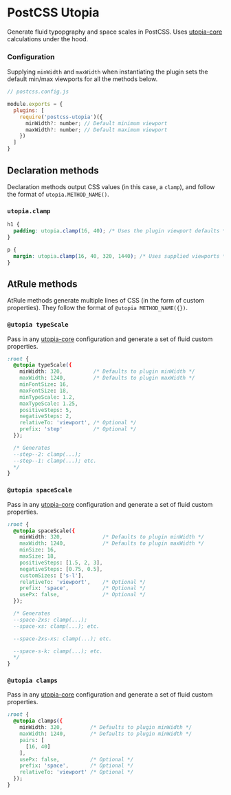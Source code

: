 # PostCSS Utopia

Generate fluid typopgraphy and space scales in PostCSS. Uses [utopia-core](https://github.com/trys/utopia-core) calculations under the hood.

### Configuration

Supplying `minWidth` and `maxWidth` when instantiating the plugin sets the default min/max viewports for all the methods below.

```js
// postcss.config.js

module.exports = {
  plugins: [
    require('postcss-utopia')({
      minWidth?: number; // Default minimum viewport
      maxWidth?: number; // Default maximum viewport
    })
  ]
}
```

## Declaration methods

Declaration methods output CSS values (in this case, a `clamp`), and follow the format of `utopia.METHOD_NAME()`.

### `utopia.clamp`

```css
h1 {
  padding: utopia.clamp(16, 40); /* Uses the plugin viewport defaults */
}

p {
  margin: utopia.clamp(16, 40, 320, 1440); /* Uses supplied viewports */
}
```

## AtRule methods

AtRule methods generate multiple lines of CSS (in the form of custom properties). They follow the format of `@utopia METHOD_NAME({})`.

### `@utopia typeScale`

Pass in any [utopia-core](https://github.com/trys/utopia-core) configuration and generate a set of fluid custom properties.

```css
:root {
  @utopia typeScale({
    minWidth: 320,          /* Defaults to plugin minWidth */
    maxWidth: 1240,         /* Defaults to plugin maxWidth */
    minFontSize: 16,
    maxFontSize: 18,
    minTypeScale: 1.2,
    maxTypeScale: 1.25,
    positiveSteps: 5,
    negativeSteps: 2,
    relativeTo: 'viewport', /* Optional */
    prefix: 'step'          /* Optional */
  });

  /* Generates
  --step--2: clamp(...);
  --step--1: clamp(...); etc.
  */
}
```

### `@utopia spaceScale`

Pass in any [utopia-core](https://github.com/trys/utopia-core) configuration and generate a set of fluid custom properties.

```css
:root {
  @utopia spaceScale({
    minWidth: 320,             /* Defaults to plugin minWidth */
    maxWidth: 1240,            /* Defaults to plugin maxWidth */
    minSize: 16,
    maxSize: 18,
    positiveSteps: [1.5, 2, 3],
    negativeSteps: [0.75, 0.5],
    customSizes: ['s-l'],
    relativeTo: 'viewport',    /* Optional */
    prefix: 'space',           /* Optional */
    usePx: false,              /* Optional */
  });

  /* Generates
  --space-2xs: clamp(...);
  --space-xs: clamp(...); etc.

  --space-2xs-xs: clamp(...); etc.

  --space-s-k: clamp(...); etc.
  */
}
```

### `@utopia clamps`

Pass in any [utopia-core](https://github.com/trys/utopia-core) configuration and generate a set of fluid custom properties.

```css
:root {
  @utopia clamps({
    minWidth: 320,         /* Defaults to plugin minWidth */
    maxWidth: 1240,        /* Defaults to plugin minWidth */
    pairs: [
      [16, 40]
    ],
    usePx: false,          /* Optional */
    prefix: 'space',       /* Optional */
    relativeTo: 'viewport' /* Optional */
  });
}
```